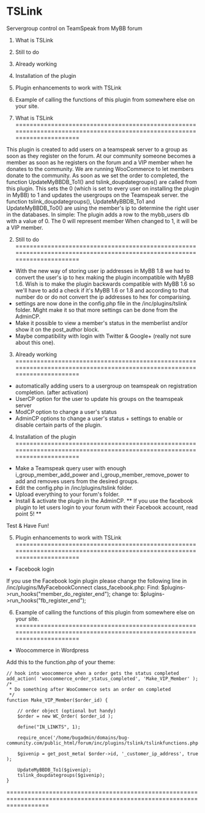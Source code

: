TSLink
======

Servergroup control on TeamSpeak from MyBB forum

1. What is TSLink
2. Still to do
3. Already working
4. Installation of the plugin
5. Plugin enhancements to work with TSLink
6. Example of calling the functions of this plugin from somewhere else on your site.


1. What is TSLink
========================================================================================================================

This plugin is created to add users on a teamspeak server to a group as soon as they register on the forum.
At our community someone becomes a member as soon as he registers on the forum and a VIP member when he donates to the community.
We are running WooCommerce to let members donate to the community.
As soon as we set the order to completed, the function UpdateMyBBDB_To1() and tslink_doupdategroups() are called from this plugin.
This sets the 0 (which is set to every user on installing the plugin in MyBB) to 1 and updates the usergroups on the Teamspeak server.
the function tslink_doupdategroups(), UpdateMyBBDB_To1 and UpdateMyBBDB_To0() are using the member's ip to determine the
right user in the databases.
In simple:
The plugin adds a row to the mybb_users db with a value of 0.
The 0 will represent member
When changed to 1, it will be a VIP member.

2. Still to do
========================================================================================================================

- With the new way of storing user ip addresses in MyBB 1.8 we had to convert the user's ip to 
  hex making the plugin incompatible with MyBB 1.6. Wish is to make the plugin backwards compatible with MyBB 1.6 so 
  we'll have to add a check if it's MyBB 1.6 or 1.8 and according to that number do or do not convert the ip addresses
  to hex for comparising.
- settings are now done in the config.php file in the /inc/plugins/tslink folder.
  Might make it so that more settings can be done from the AdminCP.
- Make it possible to view a member's status in the memberlist and/or show it on the post_author block.
- Maybe compatibility with login with Twitter & Google+ (really not sure about this one).

3. Already working
========================================================================================================================

- automatically adding users to a usergroup on teamspeak on registration completion. (after activation)
- UserCP option for the user to update his groups on the teamspeak server
- ModCP option to change a user's status
- AdminCP options to change a user's status + settings to enable or disable certain parts of the plugin.

4. Installation of the plugin
========================================================================================================================

- Make a Teamspeak query user with enough i_group_member_add_power and i_group_member_remove_power to add and removes users     from the desired groups.
- Edit the config.php in /inc/plugins/tslink folder.
- Upload everything to your forum's folder.
- Install & activate the plugin in the AdminCP.
** If you use the facebook plugin to let users login to your forum with their Facebook account, read point 5! **

Test & Have Fun!


5. Plugin enhancements to work with TSLink
========================================================================================================================

  - Facebook login

  If you use the Facebook login plugin please change the following line in /inc/plugins/MyFacebookConnect
  class_facebook.php:
    Find:
      $plugins->run_hooks("member_do_register_end");
    change to:
      $plugins->run_hooks("fb_register_end");

6. Example of calling the functions of this plugin from somewhere else on your site.
========================================================================================================================

  - Woocommerce in Wordpress
  
  Add this to the function.php of your theme:
    
    // hook into woocommerce when a order gets the status completed
    add_action( 'woocommerce_order_status_completed', 'Make_VIP_Member' );  
    /*
     * Do something after WooCommerce sets an order on completed
     */
    function Make_VIP_Member($order_id) {
    	
    	// order object (optional but handy)
    	$order = new WC_Order( $order_id );
    	
    	define("IN_LINKTS", 1);
    
    	require_once('/home/bugadmin/domains/bug-community.com/public_html/forum/inc/plugins/tslink/tslinkfunctions.php');
    
    	$givenip = get_post_meta( $order->id, '_customer_ip_address', true );
    
    	UpdateMyBBDB_To1($givenip);
    	tslink_doupdategroups($givenip);
    }
    
========================================================================================================================
